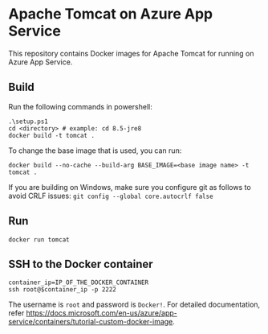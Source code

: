 # Apache Tomcat on Azure App Service

This repository contains Docker images for Apache Tomcat for running on Azure App Service.

## Build
Run the following commands in powershell:
```
.\setup.ps1
cd <directory> # example: cd 8.5-jre8
docker build -t tomcat .
```
To change the base image that is used, you can run:
```
docker build --no-cache --build-arg BASE_IMAGE=<base image name> -t tomcat .
```

If you are building on Windows, make sure you configure git as follows to avoid CRLF issues: `git config --global core.autocrlf false`

## Run

```
docker run tomcat
```

## SSH to the Docker container

```
container_ip=IP_OF_THE_DOCKER_CONTAINER
ssh root@$container_ip -p 2222
```

The username is `root` and password is `Docker!`. For detailed documentation, refer https://docs.microsoft.com/en-us/azure/app-service/containers/tutorial-custom-docker-image.

